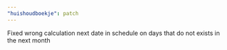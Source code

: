 ```yaml
---
"huishoudboekje": patch
---
```


Fixed wrong calculation next date in schedule on days that do not exists in the next month
